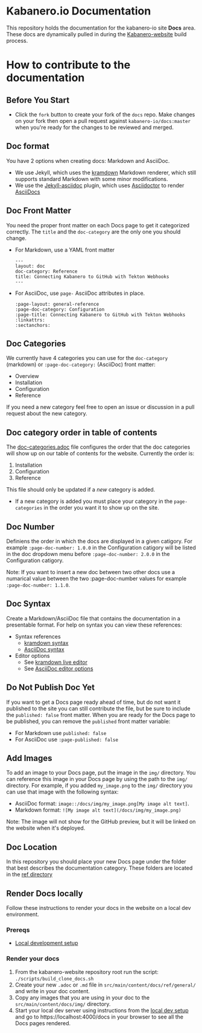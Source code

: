 # Kabanero.io Documentation
This repository holds the documentation for the kabanero-io site **Docs** area. These docs are dynamically pulled in during the [Kabanero-website](https://github.com/kabanero-io/kabanero-website) build process.

# How to contribute to the documentation

## Before You Start
  * Click the `fork` button to create your fork of the `docs` repo. Make changes on your fork then open a pull request against `kabanero-io/docs:master` when you're ready for the changes to be reviewed and merged.

## Doc format

You have 2 options when creating docs: Markdown and AsciiDoc.
   * We use Jekyll, which uses the [kramdown](https://jekyllrb.com/docs/configuration/markdown/#kramdown) Markdown renderer, which still supports standard Markdown with some minor modifications.
   * We use the [Jekyll-asciidoc](https://github.com/asciidoctor/jekyll-asciidoc) plugin, which uses [Asciidoctor](https://asciidoctor.org/) to render [AsciiDocs](http://asciidoc.org/)

## Doc Front Matter
You need the proper front matter on each Docs page to get it categorized correctly. The `title` and the `doc-category` are the only one you should change.
  * For Markdown, use a YAML front matter
    ```
    ---
    layout: doc
    doc-category: Reference
    title: Connecting Kabanero to GitHub with Tekton Webhooks
    ---
    ```
  * For AsciiDoc, use `page-` AsciiDoc attributes in place.
    ```
    :page-layout: general-reference
    :page-doc-category: Configuration
    :page-title: Connecting Kabanero to GitHub with Tekton Webhooks
    :linkattrs:
    :sectanchors:
    ```

## Doc Categories

We currently have 4 categories you can use for the `doc-category` (markdown) or `:page-doc-category:` (AsciiDoc) front matter:

* Overview
* Installation
* Configuration
* Reference

If you need a new category feel free to open an issue or discussion in a pull request about the new category.

## Doc category order in table of contents

The [doc-categories.adoc](https://github.com/kabanero-io/docs/blob/master/doc-categories.adoc) file configures the order that the doc categories will show up on our table of contents for the website. Currently the order is:

   1. Installation
   1. Configuration
   1. Reference

This file should only be updated if a *new* category is added.
   * If a new category is added you must place your category in the `page-categories` in the order you want it to show up on the site.

## Doc Number

Definiens the order in which the docs are displayed in a given catigory. 
For example `:page-doc-number: 1.0.0` in the Configuration catigory will be listed in the doc dropdown menu before `:page-doc-number: 2.0.0` in the Configuration catigory.

Note: If you want to insert a new doc between two other docs use a numarical value between the two :page-doc-number values for example `:page-doc-number: 1.1.0`.

## Doc Syntax

Create a Markdown/AsciiDoc file that contains the documentation in a presentable format. For help on syntax you can view these references:

  * Syntax references
    * [kramdown syntax](https://kramdown.gettalong.org/syntax.html)
    * [AsciiDoc syntax](https://asciidoctor.org/docs/asciidoc-syntax-quick-reference/)
  * Editor options
    * See [kramdown live editor](http://trykramdown.herokuapp.com/)
    * See [AsciiDoc editor options](https://asciidoctor.org/docs/editing-asciidoc-with-live-preview/#using-a-web-browser-preview-only)

## Do Not Publish Doc Yet

If you want to get a Docs page ready ahead of time, but do not want it published to the site you can still contribute the file, but be sure to include the `published: false` front matter. When you are ready for the Docs page to be published, you can remove the `published` front matter variable:

  * For Markdown use `published: false`
  * For AsciiDoc use `:page-published: false`

## Add Images

To add an image to your Docs page, put the image in the `img/` directory. You can reference this image in your Docs page by using the path to the `img/` directory. For example, if you added `my_image.png` to the `img/` directory you can use that image with the following syntax:

- AsciiDoc format: `image::/docs/img/my_image.png[My image alt text]`.
- Markdown format: `![My image alt text](/docs/img/my_image.png)`

Note: The image will not show for the GitHub preview, but it will be linked on the website when it's deployed.

## Doc Location

In this repository you should place your new Docs page under the folder that best describes the documentation category. These folders are located in the [ref directory](https://github.com/kabanero-io/docs/tree/master/ref)

## Render Docs locally

Follow these instructions to render your docs in the website on a local dev environment.

### Prereqs

- [Local development setup](https://github.com/kabanero-io/kabanero-website/blob/master/CONTRIBUTING.md#local-development-setup)

### Render your docs

1. From the kabanero-website repository root run the script: `./scripts/build_clone_docs.sh`
1. Create your new `.adoc` or `.md` file in `src/main/content/docs/ref/general/` and write in your doc content.
1. Copy any images that you are using in your doc to the `src/main/content/docs/img/` directory.
1. Start your local dev server using instructions from the [local dev setup](https://github.com/kabanero-io/kabanero-website/blob/master/CONTRIBUTING.md#local-development-setup) and go to https://localhost:4000/docs in your browser to see all the Docs pages rendered.
